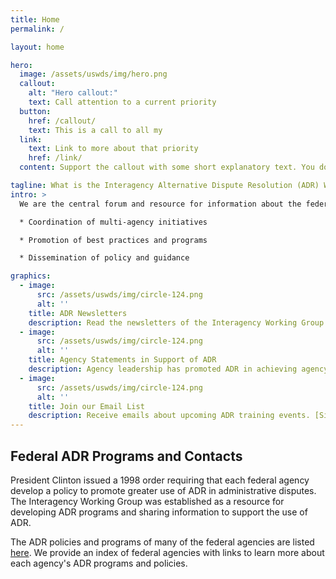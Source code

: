```yaml
---
title: Home
permalink: /

layout: home

hero:
  image: /assets/uswds/img/hero.png
  callout:
    alt: "Hero callout:"
    text: Call attention to a current priority
  button:
    href: /callout/
    text: This is a call to all my
  link:
    text: Link to more about that priority
    href: /link/
  content: Support the callout with some short explanatory text. You don't need more than a couple of sentences.

tagline: What is the Interagency Alternative Dispute Resolution (ADR) Working Group?
intro: >
  We are the central forum and resource for information about the federal government's use of ADR. We advance the use of ADR through:

  * Coordination of multi-agency initiatives

  * Promotion of best practices and programs

  * Dissemination of policy and guidance

graphics:
  - image:
      src: /assets/uswds/img/circle-124.png
      alt: ''
    title: ADR Newsletters
    description: Read the newsletters of the Interagency Working Group [here](/newsletters).
  - image:
      src: /assets/uswds/img/circle-124.png
      alt: ''
    title: Agency Statements in Support of ADR
    description: Agency leadership has promoted ADR in achieving agency missions. [Read more](/cr-day).
  - image:
      src: /assets/uswds/img/circle-124.png
      alt: ''
    title: Join our Email List
    description: Receive emails about upcoming ADR training events. [Sign up here](https://public.govdelivery.com/accounts/USDOJ/subscriber/new?topic_id=USDOJ_225)
---
```


## Federal ADR Programs and Contacts

President Clinton issued a 1998 order requiring that each federal agency develop a policy to promote greater use of ADR in administrative disputes. The Interagency Working Group was established as a resource for developing ADR programs and sharing information to support the use of ADR.

The ADR policies and programs of many of the federal agencies are listed [here](/fai). We provide an index of federal agencies with links to learn more about each agency's ADR programs and policies.
